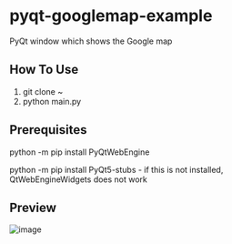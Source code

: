 # pyqt-googlemap-example
PyQt window which shows the Google map

## How To Use
1. git clone ~
2. python main.py

## Prerequisites
python -m pip install PyQtWebEngine

python -m pip install PyQt5-stubs - if this is not installed, QtWebEngineWidgets does not work  

## Preview

![image](https://user-images.githubusercontent.com/55078043/211472004-4385cc61-db7d-4bab-bb62-0b9e4919b530.png)

